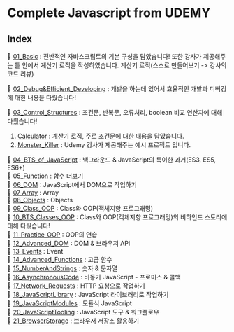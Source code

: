 # Complete Javascript from UDEMY

## Index
🚀 [01_Basic](https://github.com/Imshyeon/Develop_Study/tree/js/Javascript/Complete-Udemy/01_Basic) : 전반적인 자바스크립트의 기본 구성을 담았습니다! 또한 강사가 제공해주는 틀 안에서 계산기 로직을 작성하였습니다. 계산기 로직(스스로 만들어보기 -> 강사의 코드 리뷰)
<br>

🚀 [02_Debug&Efficient_Developing](https://github.com/Imshyeon/Develop_Study/tree/js/Javascript/Complete-Udemy/02_Debug&Efficient_Developing) : 개발을 하는데 있어서 효율적인 개발과 디버깅에 대한 내용을 다뤘습니다!
<br>

🚀 [03_Control_Structures](https://github.com/Imshyeon/Develop_Study/tree/js/Javascript/Complete-Udemy/03_Control_Structures) : 조건문, 반복문, 오류처리, boolean 비교 연산자에 대해 다뤘습니다!
1. [Calculator](https://github.com/Imshyeon/Develop_Study/tree/js/Javascript/Complete-Udemy/03_Control_Structures/Calculator) : 계산기 로직, 주로 조건문에 대한 내용을 담았습니다.
2. [Monster_Killer](https://github.com/Imshyeon/Develop_Study/tree/js/Javascript/Complete-Udemy/03_Control_Structures/Monster_Killer) : Udemy 강사가 제공해주는 예시 프로젝트 입니다.

🚀 [04_BTS_of_JavaScript](https://github.com/Imshyeon/Develop_Study/tree/js/Javascript/Complete-Udemy/04_Background) : 백그라운드 & JavaScript의 특이한 과거(ES3, ES5, ES6+) <br>
🚀 [05_Function](https://github.com/Imshyeon/Develop_Study/tree/js/Javascript/Complete-Udemy/05_Function) : 함수 더보기 <br>
🚀 [06_DOM](https://github.com/Imshyeon/Develop_Study/tree/js/Javascript/Complete-Udemy/06_DOM) : JavaScript에서 DOM으로 작업하기 <br>
🚀 [07_Array](https://github.com/Imshyeon/Develop_Study/tree/js/Javascript/Complete-Udemy/07_Array) : Array <br>
🚀 [08_Objects](https://github.com/Imshyeon/Develop_Study/tree/js/Javascript/Complete-Udemy/08_Objects) : Objects <br>
🚀 [09_Class_OOP](https://github.com/Imshyeon/Develop_Study/tree/js/Javascript/Complete-Udemy/09_Class_OOP) : Class와 OOP(객체지향 프로그래밍) <br>
🚀 [10_BTS_Classes_OOP](https://github.com/Imshyeon/Develop_Study/tree/js/Javascript/Complete-Udemy/10_BTS_Classes_OOP) : Class와 OOP(객체지향 프로그래밍)의 비하인드 스토리에 대해 다뤘습니다! <br>
🚀 [11_Practice_OOP](https://github.com/Imshyeon/Develop_Study/tree/js/Javascript/Complete-Udemy/11_Practice_OOP) : OOP의 연습 <br>
🚀 [12_Advanced_DOM](https://github.com/Imshyeon/Develop_Study/tree/js/Javascript/Complete-Udemy/12_Advanced_DOM) : DOM & 브라우저 API <br>
🚀 [13_Events](https://github.com/Imshyeon/Develop_Study/tree/js/Javascript/Complete-Udemy/13_Events) : Event <br>
🚀 [14_Advanced_Functions](https://github.com/Imshyeon/Develop_Study/tree/js/Javascript/Complete-Udemy/14_Advanced_Functions) : 고급 함수 <br>
🚀 [15_NumberAndStrings](https://github.com/Imshyeon/Develop_Study/tree/js/Javascript/Complete-Udemy/15_NumberAndStrings) : 숫자 & 문자열 <br>
🚀 [16_AsynchronousCode](https://github.com/Imshyeon/Develop_Study/tree/js/Javascript/Complete-Udemy/16_AsynchronousCode) : 비동기 JavaScript - 프로미스 & 콜백 <br>
🚀 [17_Network_Requests](https://github.com/Imshyeon/Develop_Study/tree/js/Javascript/Complete-Udemy/17_Network_Requests) : HTTP 요청으로 작업하기 <br>
🚀 [18_JavaScriptLibrary](https://github.com/Imshyeon/Develop_Study/tree/js/Javascript/Complete-Udemy/18_JavaScriptLibrary) : JavaScript 라이브러리로 작업하기 <br>
🚀 [19_JavaScriptModules](https://github.com/Imshyeon/Develop_Study/tree/js/Javascript/Complete-Udemy/19_JavaScriptModules) : 모듈식 JavaScript <br>
🚀 [20_JavaScriptTooling](https://github.com/Imshyeon/Develop_Study/tree/js/Javascript/Complete-Udemy/20_JavaScriptTooling) : JavaScript 도구 & 워크플로우 <br>
🚀 [21_BrowserStorage](https://github.com/Imshyeon/Develop_Study/tree/js/Javascript/Complete-Udemy/21_BrowserStorage) : 브라우저 저장소 활용하기 <br>